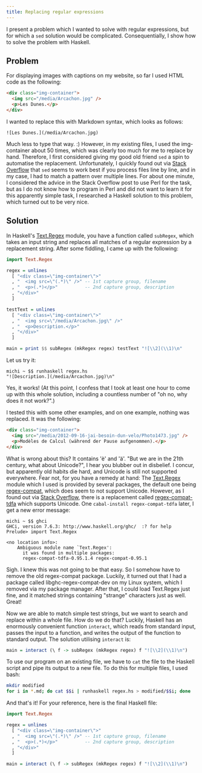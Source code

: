 ```yaml
---
title: Replacing regular expressions
---
```


I present a problem which I wanted to solve with regular expressions, but for which a `sed` solution would be complicated. Consequentially, I show how to solve the problem with Haskell.


## Problem

For displaying images with captions on my website, so far I used HTML code as the following:

~~~ html
<div class="img-container">
  <img src="/media/Arcachon.jpg" />
  <p>Les Dunes.</p>
</div>
~~~

I wanted to replace this with Markdown syntax, which looks as follows:

~~~
![Les Dunes.](/media/Arcachon.jpg)
~~~

Much less to type that way. :) However, in my existing files, I used the img-container about 50 times, which was clearly too much for me to replace by hand. Therefore, I first considered giving my good old friend `sed` a spin to automatise the replacement. Unfortunately, I quickly found out via [Stack Overflow][sed post] that `sed` seems to work best if you process files line by line, and in my case, I had to match a pattern over multiple lines. For about one minute, I considered the advice in the Stack Overflow post to use Perl for the task, but as I do not know how to program in Perl and did not want to learn it for this apparently simple task, I researched a Haskell solution to this problem, which turned out to be very nice.


## Solution

In Haskell's [Text.Regex] module, you have a function called `subRegex`, which takes an input string and replaces all matches of a regular expression by a replacement string. After some fiddling, I came up with the following:

~~~ haskell
import Text.Regex

regex = unlines
  [ "<div class=\"img-container\">"
  , "  <img src=\"(.*)\" />" -- 1st capture group, filename
  , "  <p>(.*)</p>"          -- 2nd capture group, description
  , "</div>"
  ]

testText = unlines
  [ "<div class=\"img-container\">"
  , "  <img src=\"/media/Arcachon.jpg\" />"
  , "  <p>Description.</p>"
  , "</div>"
  ]

main = print $$ subRegex (mkRegex regex) testText "![\\2](\\1)\n"
~~~

Let us try it:

~~~
michi ~ $$ runhaskell regex.hs
"![Description.](/media/Arcachon.jpg)\n"
~~~

Yes, it works! (At this point, I confess that I took at least one hour to come up with this whole solution, including a countless number of "oh no, why does it not work?".)

I tested this with some other examples, and on one example, nothing was replaced. It was the following:

~~~ html
<div class="img-container">
  <img src="/media/2012-09-16-jai-besoin-dun-velo/Photo1473.jpg" />
  <p>Modèles de Calcul (während der Pause aufgenommen).</p>
</div>
~~~

What is wrong about this? It contains 'è' and 'ä'. "But we are in the 21th century, what about Unicode?", I hear you blubber out in disbelief. I concur, but apparently old habits die hard, and Unicode is still not supported everywhere. Fear not, for you have a remedy at hand: The [Text.Regex] module which I used is provided by several packages, the default one being [regex-compat][], which does seem to not support Unicode. However, as I found out via [Stack Overflow][regex-tdfa-post], there is a replacement called [regex-compat-tdfa][] which supports Unicode. One `cabal-install regex-compat-tdfa` later, I get a new error message:

~~~
michi ~ $$ ghci
GHCi, version 7.6.3: http://www.haskell.org/ghc/  :? for help
Prelude> import Text.Regex

<no location info>:
    Ambiguous module name `Text.Regex':
      it was found in multiple packages:
      regex-compat-tdfa-0.95.1.4 regex-compat-0.95.1
~~~

Sigh. I knew this was not going to be that easy. So I somehow have to remove the old regex-compat package. Luckily, it turned out that I had a package called libghc-regex-compat-dev on my Linux system, which I removed via my package manager. After that, I could load Text.Regex just fine, and it matched strings containing "strange" characters just as well. Great!

Now we are able to match simple test strings, but we want to search and replace within a whole file. How do we do that? Luckily, Haskell has an enormously convenient function `interact`, which reads from standard input, passes the input to a function, and writes the output of the function to standard output. The solution utilising `interact` is:

~~~ haskell
main = interact (\ f -> subRegex (mkRegex regex) f "![\\2](\\1)\n")
~~~

To use our program on an existing file, we have to `cat` the file to the Haskell script and pipe its output to a new file. To do this for multiple files, I used bash:

~~~ bash
mkdir modified
for i in *.md; do cat $$i | runhaskell regex.hs > modified/$$i; done
~~~

And that's it! For your reference, here is the final Haskell file:

~~~ haskell
import Text.Regex

regex = unlines
  [ "<div class=\"img-container\">"
  , "  <img src=\"(.*)\" />" -- 1st capture group, filename
  , "  <p>(.*)</p>"          -- 2nd capture group, description
  , "</div>"
  ]

main = interact (\ f -> subRegex (mkRegex regex) f "![\\2](\\1)\n")
~~~


[sed post]: http://unix.stackexchange.com/questions/26284/how-can-i-use-sed-to-replace-a-multi-line-string
[Text.Regex]: https://hackage.haskell.org/package/regex-compat/docs/Text-Regex.html
[regex-compat]: https://hackage.haskell.org/package/regex-compat
[regex-tdfa-post]: http://stackoverflow.com/questions/2098314/haskells-text-regex-subregex-using-tdfa-implementation
[regex-compat-tdfa]: https://hackage.haskell.org/package/regex-compat-tdfa